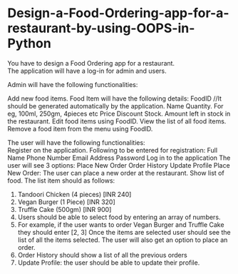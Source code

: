 # Design-a-Food-Ordering-app-for-a-restaurant-by-using-OOPS-in-Python

You have to design a Food Ordering app for a restaurant.  
The application will have a log-in for admin and users.

Admin will have the following functionalities:  

Add new food items. Food Item will have the following details: 
FoodID //It should be generated automatically by the application. 
Name 
Quantity. For eg, 100ml, 250gm, 4pieces etc 
Price 
Discount 
Stock. Amount left in stock in the restaurant. 
Edit food items using FoodID. View the list of all food items. 
Remove a food item from the menu using FoodID.     

The user will have the following functionalities:  
Register on the application. Following to be entered for registration: 
Full Name 
Phone Number 
Email Address 
Password 
Log in to the application 
The user will see 3 options: 
Place New Order 
Order History 
Update Profile 
Place New Order: The user can place a new order at the restaurant. 
Show list of food. 
The list item should as follows: 
1. Tandoori Chicken (4 pieces) [INR 240] 
2. Vegan Burger (1 Piece) [INR 320] 
3. Truffle Cake (500gm) [INR 900] 
4. Users should be able to select food by entering an array of numbers. 
5. For example, if the user wants to order Vegan Burger and Truffle Cake they should enter [2, 3] Once the items are selected user should see the list of all the items selected. The user will also get an option to place an order. 
6. Order History should show a list of all the previous orders
7. Update Profile: the user should be able to update their profile.
